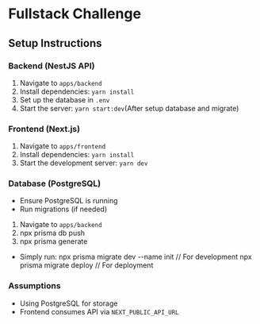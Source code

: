 # Fullstack Challenge

## Setup Instructions

### Backend (NestJS API)
1. Navigate to `apps/backend`
2. Install dependencies: `yarn install`
3. Set up the database in `.env`
4. Start the server: `yarn start:dev`(After setup database and migrate)

### Frontend (Next.js)
1. Navigate to `apps/frontend`
2. Install dependencies: `yarn install`
3. Start the development server: `yarn dev`

### Database (PostgreSQL)
- Ensure PostgreSQL is running
- Run migrations (if needed)
1. Navigate to `apps/backend`
2. npx prisma db push
3. npx prisma generate
- Simply run: 
npx prisma migrate dev --name init // For development
npx prisma migrate deploy // For deployment

### Assumptions
- Using PostgreSQL for storage
- Frontend consumes API via `NEXT_PUBLIC_API_URL`
